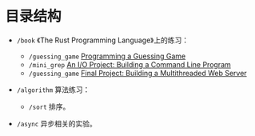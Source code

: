 # 目录结构

* `/book` 《The Rust Programming Language》上的练习：

  * `/guessing_game` [Programming a Guessing Game](https://doc.rust-lang.org/book/ch02-00-guessing-game-tutorial.html)
  * `/mini_grep` [An I/O Project: Building a Command Line Program](https://doc.rust-lang.org/book/ch12-00-an-io-project.html)
  * `/guessing_game` [Final Project: Building a Multithreaded Web Server](https://doc.rust-lang.org/book/ch20-00-final-project-a-web-server.html)

* `/algorithm` 算法练习：

    * `/sort` 排序。

* `/async` 异步相关的实验。
